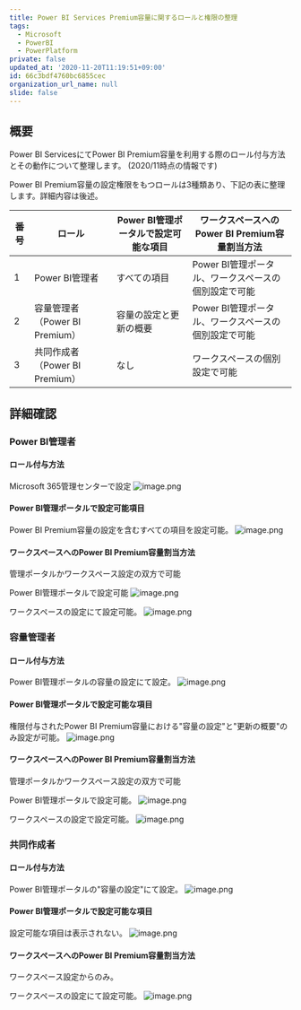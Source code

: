 ```yaml
---
title: Power BI Services Premium容量に関するロールと権限の整理
tags:
  - Microsoft
  - PowerBI
  - PowerPlatform
private: false
updated_at: '2020-11-20T11:19:51+09:00'
id: 66c3bdf4760bc6855cec
organization_url_name: null
slide: false
---
```

## 概要
Power BI ServicesにてPower BI Premium容量を利用する際のロール付与方法とその動作について整理します。
(2020/11時点の情報です)

Power BI Premium容量の設定権限をもつロールは3種類あり、下記の表に整理します。詳細内容は後述。

| 番号 | ロール       | Power BI管理ポータルで設定可能な項目 | ワークスペースへのPower BI Premium容量割当方法       |
| ---- | -------------- | ---------------------------------- | ---------------------------------------------------- |
| 1    | Power BI管理者 | すべての項目                       | Power BI管理ポータル、ワークスペースの個別設定で可能 |
| 2    | 容量管理者（Power BI Premium）     | 容量の設定と更新の概要                         | Power BI管理ポータル、ワークスペースの個別設定で可能 |
| 3    | 共同作成者（Power BI Premium）     | なし                               | ワークスペースの個別設定で可能                       |

## 詳細確認
### Power BI管理者
#### ロール付与方法
Microsoft 365管理センターで設定
![image.png](https://qiita-image-store.s3.ap-northeast-1.amazonaws.com/0/24031/31a5140f-3d05-f38b-b29b-592fcb32fa80.png)

#### Power BI管理ポータルで設定可能項目
Power BI Premium容量の設定を含むすべての項目を設定可能。
![image.png](https://qiita-image-store.s3.ap-northeast-1.amazonaws.com/0/24031/c9322dcb-7206-fdf1-8f55-28ce5427c038.png)

#### ワークスペースへのPower BI Premium容量割当方法
管理ポータルかワークスペース設定の双方で可能

Power BI管理ポータルで設定可能
![image.png](https://qiita-image-store.s3.ap-northeast-1.amazonaws.com/0/24031/838d6fe0-1982-cb77-3e00-f53a5406b448.png)

ワークスペースの設定にて設定可能。
![image.png](https://qiita-image-store.s3.ap-northeast-1.amazonaws.com/0/24031/125ee02d-65d0-e51d-21c1-03d1891b4e1e.png)

### 容量管理者
#### ロール付与方法
Power BI管理ポータルの容量の設定にて設定。
![image.png](https://qiita-image-store.s3.ap-northeast-1.amazonaws.com/0/24031/79a8f3f4-94be-65d0-fd52-0c8d5917abb8.png)

#### Power BI管理ポータルで設定可能な項目
権限付与されたPower BI Premium容量における"容量の設定"と"更新の概要"のみ設定が可能。
![image.png](https://qiita-image-store.s3.ap-northeast-1.amazonaws.com/0/24031/2baaf4f6-adac-b62f-aa41-e6d583708434.png)

#### ワークスペースへのPower BI Premium容量割当方法
管理ポータルかワークスペース設定の双方で可能

Power BI管理ポータルで設定可能。
![image.png](https://qiita-image-store.s3.ap-northeast-1.amazonaws.com/0/24031/838d6fe0-1982-cb77-3e00-f53a5406b448.png)

ワークスペースの設定で設定可能。
![image.png](https://qiita-image-store.s3.ap-northeast-1.amazonaws.com/0/24031/125ee02d-65d0-e51d-21c1-03d1891b4e1e.png)

### 共同作成者
#### ロール付与方法
Power BI管理ポータルの"容量の設定"にて設定。
![image.png](https://qiita-image-store.s3.ap-northeast-1.amazonaws.com/0/24031/caffccca-1c4c-26a6-2a21-4bbb7797a94c.png)

#### Power BI管理ポータルで設定可能な項目
設定可能な項目は表示されない。
![image.png](https://qiita-image-store.s3.ap-northeast-1.amazonaws.com/0/24031/d146a724-37ae-5712-2fbf-cdf072a2174c.png)

#### ワークスペースへのPower BI Premium容量割当方法
ワークスペース設定からのみ。

ワークスペースの設定にて設定可能。
![image.png](https://qiita-image-store.s3.ap-northeast-1.amazonaws.com/0/24031/125ee02d-65d0-e51d-21c1-03d1891b4e1e.png)
